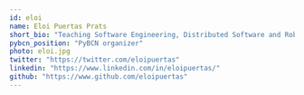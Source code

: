 ```yaml
---
id: eloi
name: Eloi Puertas Prats
short_bio: "Teaching Software Engineering, Distributed Software and Robotics in Universitat de Barcelona. Artificial Intelligence and Computer Vision Researcher. Python lover"
pybcn_position: "PyBCN organizer"
photo: eloi.jpg
twitter: "https://twitter.com/eloipuertas"
linkedin: "https://www.linkedin.com/in/eloipuertas/"
github: "https://www.github.com/eloipuertas"
---
```

